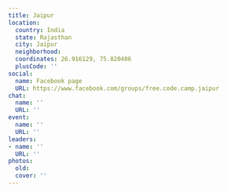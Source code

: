 ```yaml
---
title: Jaipur
location:
  country: India
  state: Rajasthan
  city: Jaipur
  neighborhood: 
  coordinates: 26.916129, 75.820406
  plusCode: ''
social:
  name: Facebook page
  URL: https://www.facebook.com/groups/free.code.camp.jaipur
chat:
  name: ''
  URL: ''
event:
  name: ''
  URL: ''
leaders:
- name: ''
  URL: ''
photos:
  old: 
  cover: ''
---
```

